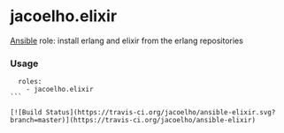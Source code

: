 # jacoelho.elixir

[Ansible](http://www.ansible.com/) role: install erlang and elixir from the erlang repositories

### Usage
````
  roles:
    - jacoelho.elixir
```

[![Build Status](https://travis-ci.org/jacoelho/ansible-elixir.svg?branch=master)](https://travis-ci.org/jacoelho/ansible-elixir)
